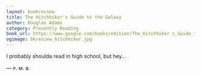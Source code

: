 ```yaml
---
layout: bookreview
title: The Hitchhiker's Guide to the Galaxy
author: Douglas Adams
category: Presently Reading
book_url: https://www.google.com/books/edition/The_Hitchhiker_s_Guide_to_the_Galaxy/DmUr6q1EDYMC?hl=en
ogimage: bkreview_hitchhiker.jpg
---
```

I probably shoulda read in high school, but hey...

— ᴘ. ᴍ. ʙ.